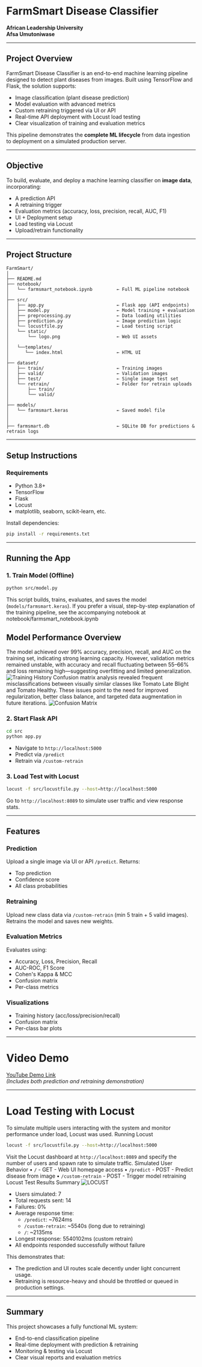 # FarmSmart Disease Classifier

**African Leadership University**  
**Afsa Umutoniwase**

---

## Project Overview

FarmSmart Disease Classifier is an end-to-end machine learning pipeline designed to detect plant diseases from images. Built using TensorFlow and Flask, the solution supports:

- Image classification (plant disease prediction)
- Model evaluation with advanced metrics
- Custom retraining triggered via UI or API
- Real-time API deployment with Locust load testing
- Clear visualization of training and evaluation metrics

This pipeline demonstrates the **complete ML lifecycle** from data ingestion to deployment on a simulated production server.

---

## Objective

To build, evaluate, and deploy a machine learning classifier on **image data**, incorporating:

- A prediction API
- A retraining trigger
- Evaluation metrics (accuracy, loss, precision, recall, AUC, F1)
- UI + Deployment setup
- Load testing via Locust
- Upload/retrain functionality

---

## Project Structure

```
FarmSmart/
│
├── README.md
├── notebook/
│   └── farmsmart_notebook.ipynb         ← Full ML pipeline notebook
│
├── src/
│   ├── app.py                           ← Flask app (API endpoints)
│   ├── model.py                         ← Model training + evaluation
│   ├── preprocessing.py                 ← Data loading utilities
│   ├── prediction.py                    ← Image prediction logic
│   └── locustfile.py                    ← Load testing script
│   └── static/
│       └── logo.png                     ← Web UI assets
│
│   └──templates/
│      └── index.html                    ← HTML UI
│
├── dataset/
│   ├── train/                           ← Training images
│   ├── valid/                           ← Validation images
│   ├── test/                            ← Single image test set
│   └── retrain/                         ← Folder for retrain uploads
│       ├── train/
│       └── valid/
│
├── models/
│   └── farmsmart.keras                  ← Saved model file
│
│
├── farmsmart.db                         ← SQLite DB for predictions & retrain logs
```
---

## Setup Instructions

### Requirements

- Python 3.8+
- TensorFlow
- Flask
- Locust
- matplotlib, seaborn, scikit-learn, etc.

Install dependencies:

```bash
pip install -r requirements.txt
```

---

## Running the App

### 1. Train Model (Offline)

```bash
python src/model.py
```

This script builds, trains, evaluates, and saves the model (`models/farmsmart.keras`).
If you prefer a visual, step-by-step explanation of the training pipeline, see the accompanying notebook at notebook/farmsmart_notebook.ipynb


## Model Performance Overview
The model achieved over 99% accuracy, precision, recall, and AUC on the training set, indicating strong learning capacity. However, validation metrics remained unstable, with accuracy and recall fluctuating between 55–66% and loss remaining high—suggesting overfitting and limited generalization.
![Training History](image-2.png)
Confusion matrix analysis revealed frequent misclassifications between visually similar classes like Tomato Late Blight and Tomato Healthy. These issues point to the need for improved regularization, better class balance, and targeted data augmentation in future iterations.
![Confusion Matrix](image-3.png)

### 2. Start Flask API

```bash
cd src
python app.py
```

- Navigate to `http://localhost:5000`
- Predict via `/predict`
- Retrain via `/custom-retrain`

### 3. Load Test with Locust

```bash
locust -f src/locustfile.py --host=http://localhost:5000
```

Go to `http://localhost:8089` to simulate user traffic and view response stats.

---

## Features

### Prediction

Upload a single image via UI or API `/predict`. Returns:
- Top prediction
- Confidence score
- All class probabilities

### Retraining

Upload new class data via `/custom-retrain` (min 5 train + 5 valid images). Retrains the model and saves new weights.

### Evaluation Metrics

Evaluates using:
- Accuracy, Loss, Precision, Recall
- AUC-ROC, F1 Score
- Cohen's Kappa & MCC
- Confusion matrix
- Per-class metrics

### Visualizations

- Training history (acc/loss/precision/recall)
- Confusion matrix
- Per-class bar plots

---

# Video Demo

 [YouTube Demo Link](https://your-demo-link.com)  
_(Includes both prediction and retraining demonstration)_

---

# Load Testing with Locust
To simulate multiple users interacting with the system and monitor performance under load, Locust was used.
Running Locust
```bash
locust -f src/locustfile.py --host=http://localhost:5000
```
Visit the Locust dashboard at `http://localhost:8089` and specify the number of users and spawn rate to simulate traffic.
Simulated User Behavior
• `/` - GET - Web UI homepage access
• `/predict` - POST - Predict disease from image
• `/custom-retrain` - POST - Trigger model retraining
Locust Test Results Summary
![LOCUST](image-1.png)

- Users simulated: 7
- Total requests sent: 14
- Failures: 0%
- Average response time:
  - `/predict`: ~7624ms
  - `/custom-retrain`: ~5540s (long due to retraining)
  - `/`: ~2135ms
- Longest response: 5540102ms (custom retrain)
- All endpoints responded successfully without failure

This demonstrates that:
- The prediction and UI routes scale decently under light concurrent usage.
- Retraining is resource-heavy and should be throttled or queued in production settings.

---

## Summary

This project showcases a fully functional ML system:
- End-to-end classification pipeline
- Real-time deployment with prediction & retraining
- Monitoring & testing via Locust
- Clear visual reports and evaluation metrics

